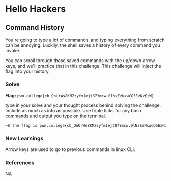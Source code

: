 # Hello Hackers

## Command History
You're going to type a lot of commands, and typing everything from scratch can be annoying. Luckily, the shell saves a history of every command you invoke.

You can scroll through those saved commands with the up/down arrow keys, and we'll practice that in this challenge. This challenge will inject the flag into your history.

### Solve
**Flag:** `pwn.college{cb_QnUrWs8KMZzyfm1ejt87Ymcw.0lNzEzNxwCO5EzNzEzW}`

type in your solve and your thought process behind solving the challenge. Include as much as info as possible. Use triple ticks for any bash commands and output you type on the terminal.

```bash
~$ the flag is pwn.college{cb_QnUrWs8KMZzyfm1ejt87Ymcw.0lNzEzNxwCO5EzNzEzW}
```

### New Learnings
Arrow keys are used to go to previous commands in linux CLI. 

### References 
NA
